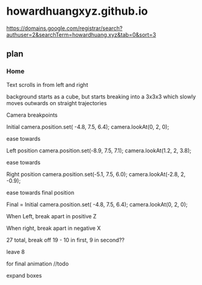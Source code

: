 # howardhuangxyz.github.io

https://domains.google.com/registrar/search?authuser=2&searchTerm=howardhuang.xyz&tab=0&sort=3


## plan

### Home

Text scrolls in from left and right


background starts as a cube, but starts breaking into a 3x3x3 which slowly moves outwards on straight trajectories


Camera breakpoints

Initial 
    camera.position.set( -4.8, 7.5, 6.4);
    camera.lookAt(0, 2, 0);

ease towards

Left position
    camera.position.set(-8.9, 7.5, 7.1);
    camera.lookAt(1.2, 2, 3.8);

ease towards

Right position
    camera.position.set(-5.1, 7.5, 6.0);
    camera.lookAt(-2.8, 2, -0.9);

ease towards final position

Final = Initial
    camera.position.set( -4.8, 7.5, 6.4);
    camera.lookAt(0, 2, 0);


When Left, break apart in positive Z

When right, break apart in negative X

27 total, break off 19 - 10 in first, 9 in second??

leave 8

for final animation
//todo

expand boxes 